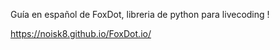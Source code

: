 
Guía en español de FoxDot, libreria de python para livecoding !

https://noisk8.github.io/FoxDot.io/
